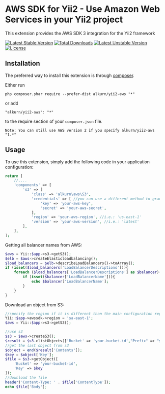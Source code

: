 AWS SDK for Yii2 - Use Amazon Web Services in your Yii2 project
===============================================================
This extension provides the AWS SDK 3 integration for the Yii2 framework

[![Latest Stable Version](https://poser.pugx.org/alkurn/yii2-aws/v/stable)](https://packagist.org/packages/alkurn/yii2-aws) [![Total Downloads](https://poser.pugx.org/alkurn/yii2-aws/downloads)](https://packagist.org/packages/alkurn/yii2-aws) [![Latest Unstable Version](https://poser.pugx.org/alkurn/yii2-aws/v/unstable)](https://packagist.org/packages/alkurn/yii2-aws) [![License](https://poser.pugx.org/alkurn/yii2-aws/license)](https://packagist.org/packages/alkurn/yii2-aws)

Installation
------------

The preferred way to install this extension is through [composer](http://getcomposer.org/download/).

Either run

```
php composer.phar require --prefer-dist alkurn/yii2-aws "*"
```

or add

```
"alkurn/yii2-aws": "*"
```

to the require section of your `composer.json` file.

```
Note: You can still use AWS version 2 if you specify alkurn/yii2-aws "1.*"
```

Usage
-----

To use this extension, simply add the following code in your application configuration:

```php
return [
    //....
    'components' => [
        's3' => [
            'class' => 'alkurn\aws\S3',
            'credentials' => [ //you can use a different method to grant access
                'key' => 'your-aws-key',
                'secret' => 'your-aws-secret',
            ],
            'region' => 'your-aws-region', //i.e.: 'us-east-1'
            'version' => 'your-aws-version', //i.e.: 'latest'
        ],
    ],
];
```

Getting all balancer names from AWS:

```php
$aws = Yii::$app->s3->getS3();
$elb = $aws->createElasticloadbalancing();
$load_balancers = $elb->describeLoadBalancers()->toArray();
if (isset($load_balancers['LoadBalancerDescriptions'])){
    foreach ($load_balancers['LoadBalancerDescriptions'] as $balancer){
        if (isset($balancer['LoadBalancerName'])){ 
            echo $balancer['LoadBalancerName'];
        }
    }
}
```

Download an object from S3:
```php
//specify the region if it is different than the main configuration region
Yii::$app->awssdk->region = 'sa-east-1';
$aws = Yii::$app->s3->getS3();

//use s3
$s3 = $aws->createS3();
$result = $s3->listObjects(['Bucket' => 'your-bucket-id',"Prefix" => "your-path"])->toArray();
//get the last object from s3
$object = end($result['Contents']);
$key = $object['Key'];
$file = $s3->getObject([
    'Bucket' => 'your-bucket-id',
    'Key' => $key
]);
//download the file
header('Content-Type: ' . $file['ContentType']);
echo $file['Body'];
```
